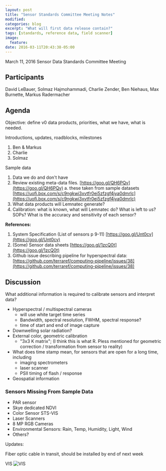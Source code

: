 ```yaml
---
layout: post
title: "Sensor Standards Committee Meeting Notes"
modified:
categories: blog
excerpt: "What will first data release contain?"
tags: [standards, reference data, field scanner]
image:
  feature:
date: 2016-03-11T20:43:38-05:00
---
```


 March 11, 2016 Sensor Data Standards Committee Meeting

## **Participants**

David LeBauer, Solmaz Hajmohammadi, Charlie Zender, Ben Niehaus, Max Burnette, Markus Radermacher

## **Agenda**

Objective: define v0 data products, priorities, what we have, what is needed.

Introductions, updates, roadblocks, milestones

1. Ben & Markus
2. Charlie
3. Solmaz

Sample data

1. Data we do and don't have
2. Review existing meta-data files. [https://goo.gl/QH6PQv](https://goo.gl/QH6PQv)
  a. these taken from sample datasets [https://uofi.box.com/s/c9ngkwi3xvtfr0ei5zfzgf4jya0dmrlc](https://uofi.box.com/s/c9ngkwi3xvtfr0ei5zfzgf4jya0dmrlc)
3. What data products will Lemnatec generate?
4. Calibration: what is known, what will Lemnatec do? What is left to us? SOPs? What is the accuracy and sensitivity of each sensor?

**References:**

1. System Specification (List of sensors p 9-11) [https://goo.gl/Unt0cv](https://goo.gl/Unt0cv)
2. (Some) Sensor data sheets [https://goo.gl/1zcQ0t](https://goo.gl/1zcQ0t)
3. Github issue describing pipeline for hyperspectral data: [https://github.com/terraref/computing-pipeline/issues/38](https://github.com/terraref/computing-pipeline/issues/38)

## **Discussion**

What additional information is required to calibrate sensors and interpret data?

- Hyperspectral / multispectral cameras
  - will use white target time series
  - Bandwidth, spectral resolution, FWHM, spectral response?
  - time of start and end of image capture
- Downwelling solar radiation?
- External color, geometric calibration
  - "3x3 K matrix"; (I think this is what R. Pless mentioned for geometric correction / transformation from sensor to reality)
- What does time stamp mean, for sensors that are open for a long time, including
  - imaging spectrometers
  - laser scanner
  - PSII timing of flash / response
- Geospatial information

### **Sensors Missing From Sample Data**

- PAR sensor
- Skye dedicated NDVI
- Color Sensor STS-VIS
- Laser Scanners
- 8 MP RGB Cameras
- Environmental Sensors: Rain, Temp, Humidity, Light, Wind
- Others?

Updates:

Fiber optic cable in transit, should be installed by end of next week

VIS
![VIS](https://github.com/terraref/terraref.github.io/blob/master/images/VIS.png)
